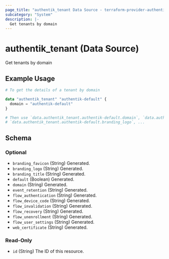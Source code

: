 ```yaml
---
page_title: "authentik_tenant Data Source - terraform-provider-authentik"
subcategory: "System"
description: |-
  Get tenants by domain
---
```


# authentik_tenant (Data Source)

Get tenants by domain

## Example Usage

```terraform
# To get the details of a tenant by domain

data "authentik_tenant" "authentik-default" {
  domain = "authentik-default"
}

# Then use `data.authentik_tenant.authentik-default.domain`, `data.authentik_tenant.authentik-default.branding_title`,
# `data.authentik_tenant.authentik-default.branding_logo`, ...
```

<!-- schema generated by tfplugindocs -->
## Schema

### Optional

- `branding_favicon` (String) Generated.
- `branding_logo` (String) Generated.
- `branding_title` (String) Generated.
- `default` (Boolean) Generated.
- `domain` (String) Generated.
- `event_retention` (String) Generated.
- `flow_authentication` (String) Generated.
- `flow_device_code` (String) Generated.
- `flow_invalidation` (String) Generated.
- `flow_recovery` (String) Generated.
- `flow_unenrollment` (String) Generated.
- `flow_user_settings` (String) Generated.
- `web_certificate` (String) Generated.

### Read-Only

- `id` (String) The ID of this resource.


